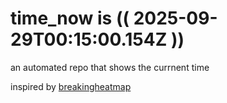 # time_now is (( 2025-09-29T00:15:00.154Z ))

an automated repo that shows the currnent time

inspired by [breakingheatmap](https://github.com/breakingheatmap/breakingheatmap)